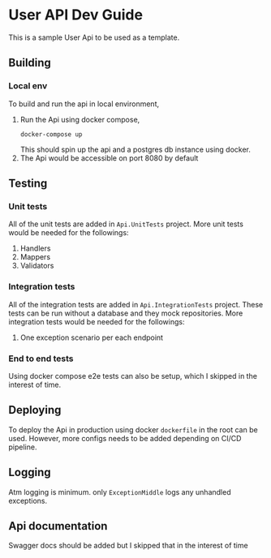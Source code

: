 # User API Dev Guide
This is a sample User Api to be used as a template.
## Building
### Local env
To build and run the api in local environment,

1) Run the Api using docker compose, 
    ```
    docker-compose up
    ```
    This should spin up the api and a postgres db instance using docker.
2) The Api would be accessible on port 8080 by default

## Testing
### Unit tests
All of the unit tests are added in ``Api.UnitTests`` project. More unit tests would be needed for the followings:
1) Handlers
2) Mappers
3) Validators
### Integration tests
All of the integration tests are added in ``Api.IntegrationTests`` project. These tests can be run without a database and they mock repositories.
More integration tests would be needed for the followings:
1) One exception scenario per each endpoint 
### End to end tests
Using docker compose e2e tests can also be setup, which I skipped in the interest of time.


## Deploying
To deploy the Api in production using docker ``dockerfile`` in the root can be used. However, more configs needs to be added depending on CI/CD pipeline. 

## Logging
Atm logging is minimum. only ``ExceptionMiddle`` logs any unhandled exceptions.

## Api documentation
Swagger docs should be added but I skipped that in the interest of time
